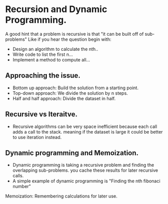 # Recursion and Dynamic Programming.

A good hint that a problem is recursive is that "it can be built off of sub-problems"
Like if you hear the question begin with:
- Design an algorithm to calculate the nth..
- Write code to list the first n...
- Implement a method to compute all...

## Approaching the issue.
- Bottom up approach: Build the solution from a starting point.
- Top-down approach: We divide the solution by n steps.
- Half and half approach: Divide the dataset in half.

## Recursive vs Iteraitve.
- Recursive algorithms can be very space inefficient because each call adds a
call to the stack. meaning if the dataset is large it could be better to use iteration instead.

## Dynamic programming and Memoization.
- Dynamic programming is taking a recursive problem and finding the overlapping sub-problems. you cache these results for later recursive calls.
- A simple example of dynamic programming is "Finding the nth fibonaci number"

Memoization: Remembering calculations for later use.
